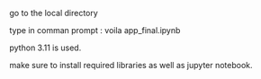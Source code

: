 go to the local directory

type in comman prompt : voila app_final.ipynb

python 3.11 is used. 

make sure to install required libraries as well as jupyter notebook.

